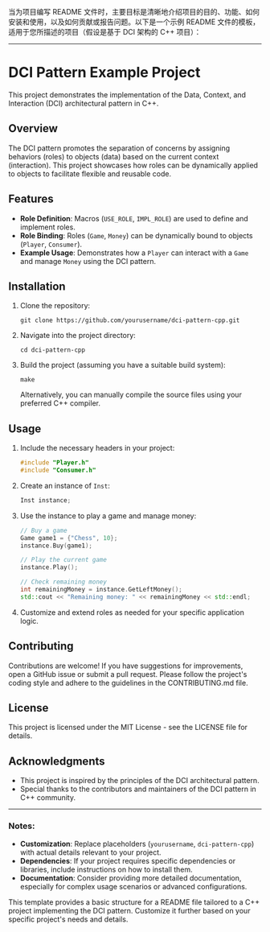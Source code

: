 当为项目编写 README 文件时，主要目标是清晰地介绍项目的目的、功能、如何安装和使用，以及如何贡献或报告问题。以下是一个示例 README 文件的模板，适用于您所描述的项目（假设是基于 DCI 架构的 C++ 项目）：

---

# DCI Pattern Example Project

This project demonstrates the implementation of the Data, Context, and Interaction (DCI) architectural pattern in C++.

## Overview

The DCI pattern promotes the separation of concerns by assigning behaviors (roles) to objects (data) based on the current context (interaction). This project showcases how roles can be dynamically applied to objects to facilitate flexible and reusable code.

## Features

- **Role Definition**: Macros (`USE_ROLE`, `IMPL_ROLE`) are used to define and implement roles.
- **Role Binding**: Roles (`Game`, `Money`) can be dynamically bound to objects (`Player`, `Consumer`).
- **Example Usage**: Demonstrates how a `Player` can interact with a `Game` and manage `Money` using the DCI pattern.

## Installation

1. Clone the repository:
   ```
   git clone https://github.com/yourusername/dci-pattern-cpp.git
   ```
   
2. Navigate into the project directory:
   ```
   cd dci-pattern-cpp
   ```

3. Build the project (assuming you have a suitable build system):
   ```
   make
   ```
   
   Alternatively, you can manually compile the source files using your preferred C++ compiler.

## Usage

1. Include the necessary headers in your project:

   ```cpp
   #include "Player.h"
   #include "Consumer.h"
   ```

2. Create an instance of `Inst`:

   ```cpp
   Inst instance;
   ```

3. Use the instance to play a game and manage money:

   ```cpp
   // Buy a game
   Game game1 = {"Chess", 10};
   instance.Buy(game1);

   // Play the current game
   instance.Play();

   // Check remaining money
   int remainingMoney = instance.GetLeftMoney();
   std::cout << "Remaining money: " << remainingMoney << std::endl;
   ```

4. Customize and extend roles as needed for your specific application logic.

## Contributing

Contributions are welcome! If you have suggestions for improvements, open a GitHub issue or submit a pull request. Please follow the project's coding style and adhere to the guidelines in the CONTRIBUTING.md file.

## License

This project is licensed under the MIT License - see the LICENSE file for details.

## Acknowledgments

- This project is inspired by the principles of the DCI architectural pattern.
- Special thanks to the contributors and maintainers of the DCI pattern in C++ community.

---

### Notes:

- **Customization**: Replace placeholders (`yourusername`, `dci-pattern-cpp`) with actual details relevant to your project.
- **Dependencies**: If your project requires specific dependencies or libraries, include instructions on how to install them.
- **Documentation**: Consider providing more detailed documentation, especially for complex usage scenarios or advanced configurations.

This template provides a basic structure for a README file tailored to a C++ project implementing the DCI pattern. Customize it further based on your specific project's needs and details.
